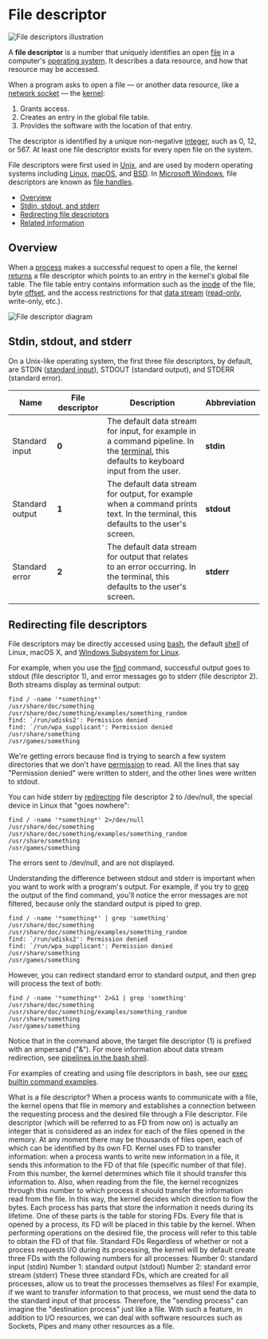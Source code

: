 # File descriptor

![File descriptors illustration](https://www.computerhope.com/jargon/f/file-descriptor-illustration.jpg)

A **file descriptor** is a number that uniquely identifies an open [file](https://www.computerhope.com/jargon/f/file.htm) in a computer's [operating system](https://www.computerhope.com/jargon/o/os.htm). It describes a data resource, and how that resource may be accessed.

When a program asks to open a file — or another data resource, like a [network socket](https://www.computerhope.com/jargon/n/network-socket.htm) — the [kernel](https://www.computerhope.com/jargon/k/kernel.htm):

1. Grants access.
2. Creates an entry in the global file table.
3. Provides the software with the location of that entry.

The descriptor is identified by a unique non-negative [integer](https://www.computerhope.com/jargon/i/integer.htm), such as 0, 12, or 567. At least one file descriptor exists for every open file on the system.

File descriptors were first used in [Unix](https://www.computerhope.com/jargon/u/unix.htm), and are used by modern operating systems including [Linux](https://www.computerhope.com/jargon/l/linux.htm), [macOS](https://www.computerhope.com/jargon/m/macosx.htm), and [BSD](https://www.computerhope.com/jargon/b/bsd.htm). In [Microsoft Windows](https://www.computerhope.com/jargon/w/windows.htm), file descriptors are known as [file handles](https://www.computerhope.com/jargon/f/filehand.htm).

- [Overview](https://www.computerhope.com/jargon/f/file-descriptor.htm#overview)
- [Stdin, stdout, and stderr](https://www.computerhope.com/jargon/f/file-descriptor.htm#std)
- [Redirecting file descriptors](https://www.computerhope.com/jargon/f/file-descriptor.htm#redirect)
- [Related information](https://www.computerhope.com/jargon/f/file-descriptor.htm#related)

## Overview

When a [process](https://www.computerhope.com/jargon/p/process.htm) makes a successful request to open a file, the kernel [returns](https://www.computerhope.com/jargon/r/return.htm) a file descriptor which points to an entry in the kernel's global file  table. The file table entry contains information such as the [inode](https://www.computerhope.com/jargon/i/inode.htm) of the file, byte [offset](https://www.computerhope.com/jargon/o/offset.htm), and the access restrictions for that [data stream](https://www.computerhope.com/jargon/d/datastre.htm) ([read-only](https://www.computerhope.com/jargon/r/readonly.htm), write-only, etc.).

![File descriptor diagram](https://www.computerhope.com/jargon/f/file-descriptor.jpg)

## Stdin, stdout, and stderr

On a Unix-like operating system, the first three file descriptors, by default, are STDIN ([standard input](https://www.computerhope.com/jargon/s/stdin.htm)), STDOUT (standard output), and STDERR (standard error).

| Name            | File descriptor | Description                                                  | Abbreviation |
| --------------- | --------------- | ------------------------------------------------------------ | ------------ |
| Standard input  | **0**           | The default data stream for input, for example in a command pipeline. In the [terminal](https://www.computerhope.com/jargon/t/terminal.htm), this defaults to keyboard input from the user. | **stdin**    |
| Standard output | **1**           | The default data stream for output, for example when a command prints text. In the terminal, this defaults to the user's screen. | **stdout**   |
| Standard error  | **2**           | The default data stream for output that relates to an error occurring. In the terminal, this defaults to the user's screen. | **stderr**   |

## Redirecting file descriptors

File descriptors may be directly accessed using [bash](https://www.computerhope.com/unix/ubash.htm), the default [shell](https://www.computerhope.com/jargon/s/shell.htm) of Linux, macOS X, and [Windows Subsystem for Linux](https://www.computerhope.com/jargon/w/wsl.htm).

For example, when you use the [find](https://www.computerhope.com/unix/ufind.htm) command, successful output goes to stdout (file descriptor 1), and  error messages go to stderr (file descriptor 2). Both streams display as terminal output:

```
find / -name '*something*'
/usr/share/doc/something
/usr/share/doc/something/examples/something_random
find: `/run/udisks2': Permission denied
find: `/run/wpa_supplicant': Permission denied
/usr/share/something
/usr/games/something
```

We're getting errors because find is trying to search a few system directories that we don't have [permission](https://www.computerhope.com/jargon/p/permissi.htm) to read. All the lines that say "Permission denied" were written to stderr, and the other lines were written to stdout.

You can hide stderr by [redirecting](https://www.computerhope.com/jargon/r/redirect.htm) file descriptor 2 to /dev/null, the special device in Linux that "goes nowhere":

```
find / -name '*something*' 2>/dev/null
/usr/share/doc/something
/usr/share/doc/something/examples/something_random
/usr/share/something
/usr/games/something
```

The errors sent to /dev/null, and are not displayed.

Understanding the difference between stdout and stderr is important when you want to work with a program's output. For example,  if you try to [grep](https://www.computerhope.com/unix/ugrep.htm) the output of the find command, you'll notice the error messages are  not filtered, because only the standard output is piped to grep.

```
find / -name '*something*' | grep 'something'
/usr/share/doc/something
/usr/share/doc/something/examples/something_random
find: `/run/udisks2': Permission denied
find: `/run/wpa_supplicant': Permission denied
/usr/share/something
/usr/games/something
```

However, you can redirect standard error to standard output, and then grep will process the text of both:

```
find / -name '*something*' 2>&1 | grep 'something'
/usr/share/doc/something
/usr/share/doc/something/examples/something_random
/usr/share/something
/usr/games/something
```

Notice that in the command above, the target file  descriptor (1) is prefixed with an ampersand ("&"). For more  information about data stream redirection, see [pipelines in the bash shell](https://www.computerhope.com/unix/ubash.htm#pipelines).

For examples of creating and using file descriptors in bash, see our [exec builtin command examples](https://www.computerhope.com/unix/bash/exec.htm#examples).







What is a file descriptor? When a process wants to communicate with a file, the kernel opens that file in memory and establishes a connection between the requesting process and the desired file through a File descriptor. File descriptor (which will be referred to as FD from now on) is actually an integer that is considered as an index for each of the files opened in the memory. At any moment there may be thousands of files open, each of which can be identified by its own FD. Kernel uses FD to transfer information: when a process wants to write new information in a file, it sends this information to the FD of that file (specific number of that file). From this number, the kernel determines which file it should transfer this information to. Also, when reading from the file, the kernel recognizes through this number to which process it should transfer the information read from the file. In this way, the kernel decides which direction to flow the bytes. Each process has parts that store the information it needs during its lifetime. One of these parts is the table for storing FDs. Every file that is opened by a process, its FD will be placed in this table by the kernel. When performing operations on the desired file, the process will refer to this table to obtain the FD of that file. Standard FDs Regardless of whether or not a process requests I/O during its processing, the kernel will by default create three FDs with the following numbers for all processes:     Number 0: standard input (stdin)     Number 1: standard output (stdout)     Number 2: standard error stream (stderr) These three standard FDs, which are created for all processes, allow us to treat the processes themselves as files! For example, if we want to transfer information to that process, we must send the data to the standard input of that process. Therefore, the "sending process" can imagine the "destination process" just like a file. With such a feature, in addition to I/O resources, we can deal with software resources such as Sockets, Pipes and many other resources as a file.